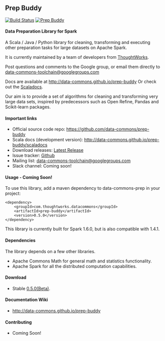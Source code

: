 ## Prep Buddy 
[![Build Status](https://travis-ci.org/data-commons/prep-buddy.svg?branch=master)](https://travis-ci.org/data-commons/prep-buddy)
[![Prep Buddy](https://data-commons.github.io/prep-buddy)](https://data-commons.github.io/prep-buddy)
#### Data Preparation Library for Spark

A Scala / Java / Python library for cleaning, transforming and executing other preparation tasks for large datasets on Apache Spark.

It is currently maintained by a team of developers from [ThoughtWorks](http://www.thoughtworks.com).

Post questions and comments to the Google group, or email them directly to data-commons-toolchain@googlegroups.com

Docs are available at http://data-commons.github.io/prep-buddy
Or check out the [Scaladocs](http://data-commons.github.io/prep-buddy/scaladocs).

Our aim is to provide a set of algorithms for cleaning and transforming very large data sets, 
inspired by predecessors such as Open Refine, Pandas and Scikit-learn packages.

#### Important links

- Official source code repo: https://github.com/data-commons/prep-buddy
- Scala docs (development version): http://data-commons.github.io/prep-buddy/scaladocs
- Download releases: [Latest Release](https://github.com/data-commons/prep-buddy/releases/latest)
- Issue tracker: [Github](https://github.com/data-commons/prep-buddy/issues)
- Mailing list: data-commons-toolchain@googlegroups.com
- Slack channel: Coming soon!

#### Usage - Coming Soon!
To use this library, add a maven dependency to data-commons-prep in your project:
```
<dependency>
    <groupId>com.thoughtworks.datacommons</groupId>
    <artifactId>prep-buddy</artifactId>
    <version>0.5.0</version>
</dependency>
```
This library is currently built for Spark 1.6.0, but is also compatible with 1.4.1. 

#### Dependencies
The library depends on a few other libraries.
- Apache Commons Math for general math and statistics functionality.
- Apache Spark for all the distributed computation capabilities.

#### Download

- Stable [0.5.0(Beta)](https://github.com/data-commons/prep-buddy/releases/tag/v0.5.0).

#### Documentation Wiki
- http://data-commons.github.io/prep-buddy

#### Contributing
- Coming Soon!
